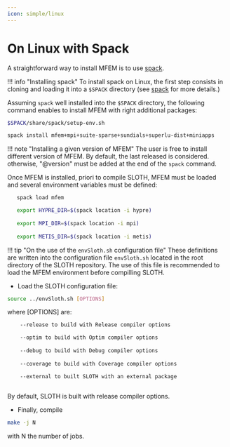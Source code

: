 ```yaml
---
icon: simple/linux
---
```


# On Linux with Spack

A straightforward way to install MFEM is to use [spack](https://spack.readthedocs.io/en/latest/getting_started.html).

!!! info "Installing spack"
    To install spack on Linux, the first step consists in cloning and loading it into a `$SPACK` directory (see [spack](https://spack.readthedocs.io/en/latest/getting_started.html) for more details.)

Assuming `spack` well installed into the `$SPACK` directory, the following command enables to install MFEM with right additional packages:

```bash
$SPACK/share/spack/setup-env.sh

spack install mfem+mpi+suite-sparse+sundials+superlu-dist+miniapps
```
!!! note "Installing a given version of MFEM"
    The user is free to install different version of MFEM. 
    By default, the last released is considered. otherwise, "@version" must be added at the end of the `spack` command.


Once MFEM is installed, priori to compile SLOTH, MFEM must be loaded and several environment variables must be defined:

```bash
   spack load mfem

   export HYPRE_DIR=$(spack location -i hypre)
    
   export MPI_DIR=$(spack location -i mpi)
   
   export METIS_DIR=$(spack location -i metis)
```

!!! tip "On the use of the  `envSloth.sh` configuration file"
    These definitions are written into the configuration file `envSloth.sh` located in the root directory of the SLOTH repository. 
    The use of this file is recommended to load the MFEM environment before compilling SLOTH.

- Load the SLOTH configuration file:
```bash
source ../envSloth.sh [OPTIONS] 
```
where [OPTIONS] are:
```bash
    --release to build with Release compiler options 

    --optim to build with Optim compiler options 
        
    --debug to build with Debug compiler options 
        
    --coverage to build with Coverage compiler options 

    --external to built SLOTH with an external package
        
```

By default, SLOTH is built with release compiler options.


- Finally, compile 
```bash
make -j N 
```
with N the number of jobs.



